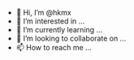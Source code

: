 - 👋 Hi, I’m @hkmx
- 👀 I’m interested in ...
- 🌱 I’m currently learning ...
- 💞️ I’m looking to collaborate on ...
- 📫 How to reach me ...

<!---
hkmx/hkmx is a ✨ special ✨ repository because its `README.md` (this file) appears on your GitHub profile.
You can click the Preview link to take a look at your changes.
--->
